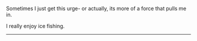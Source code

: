 Sometimes I just get this urge- or actually, its more of a force that pulls me in.  

I really enjoy ice fishing.

___